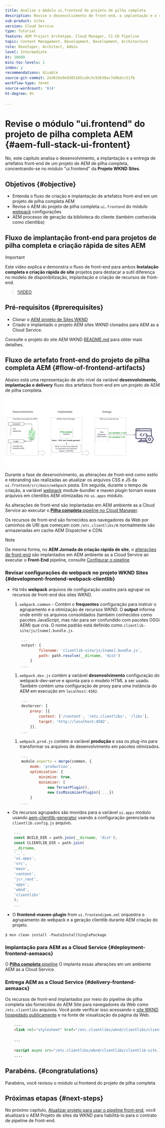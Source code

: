```yaml
---
title: Analise o módulo ui.frontend do projeto de pilha completa
description: Revise o desenvolvimento de front-end, a implantação e o ciclo de vida do delivery de um projeto AEM Sites de pilha completa baseado em Maven.
sub-product: sites
version: Cloud Service
type: Tutorial
feature: AEM Project Archetype, Cloud Manager, CI-CD Pipeline
topic: Content Management, Development, Development, Architecture
role: Developer, Architect, Admin
level: Intermediate
kt: 10689
mini-toc-levels: 1
index: y
recommendations: disable
source-git-commit: 2e3615e9e9305165ca9c3c93b38ac7e9bdcc51fb
workflow-type: tm+mt
source-wordcount: '614'
ht-degree: 4%

---
```



# Revise o módulo &quot;ui.frontend&quot; do projeto de pilha completa AEM {#aem-full-stack-ui-frontent}

No, este capítulo analisa o desenvolvimento, a implantação e a entrega de artefatos front-end de um projeto de AEM de pilha completa, concentrando-se no módulo &quot;ui.frontend&quot; da __Projeto WKND Sites__.


## Objetivos {#objective}

* Entenda o fluxo de criação e implantação de artefatos front-end em um projeto de pilha completa AEM
* Revise o AEM do projeto de pilha completa `ui.frontend` do módulo [webpack](https://webpack.js.org/) configurações
* AEM processo de geração da biblioteca do cliente (também conhecida como clientlibs)

## Fluxo de implantação front-end para projetos de pilha completa e criação rápida de sites AEM

>[!IMPORTANT]
>
>Este vídeo explica e demonstra o fluxo de front-end para ambos **Instalação completa e criação rápida de site** projetos para destacar a sutil diferença no modelo de disponibilização, implantação e criação de recursos de front-end.

>[!VIDEO](https://video.tv.adobe.com/v/3409344/)

## Pré-requisitos {#prerequisites}


* Clonar o [AEM projeto de Sites WKND](https://github.com/adobe/aem-guides-wknd)
* Criado e implantado o projeto AEM sites WKND clonados para AEM as a Cloud Service.

Consulte o projeto do site AEM WKND [README.md](https://github.com/adobe/aem-guides-wknd/blob/main/README.md) para obter mais detalhes.

## Fluxo de artefato front-end do projeto de pilha completa AEM {#flow-of-frontend-artifacts}

Abaixo está uma representação de alto nível da variável __desenvolvimento, implantação e delivery__ fluxo dos artefatos front-end em um projeto de AEM de pilha completa.

![Desenvolvimento, implantação e entrega de artefatos de front-end](assets/Dev-Deploy-Delivery-AEM-Project.png)


Durante a fase de desenvolvimento, as alterações de front-end como estilo e rebranding são realizadas ao atualizar os arquivos CSS e JS da `ui.frontend/src/main/webpack` pasta. Em seguida, durante o tempo de criação, a variável [webpack](https://webpack.js.org/) module-bundler e maven plugin tornam esses arquivos em clientlibs AEM otimizadas no `ui.apps` módulo.

As alterações de front-end são implantadas em AEM ambiente as a Cloud Service ao executar o [__Pilha completa__ pipeline no Cloud Manager](https://experienceleague.adobe.com/docs/experience-manager-cloud-service/content/implementing/using-cloud-manager/cicd-pipelines/introduction-ci-cd-pipelines.html).

Os recursos de front-end são fornecidos aos navegadores da Web por caminhos de URI que começam com `/etc.clientlibs/`e normalmente são armazenadas em cache AEM Dispatcher e CDN.


>[!NOTE]
>
> Da mesma forma, no __AEM Jornada de criação rápida de site__, o [alterações de front-end](https://experienceleague.adobe.com/docs/experience-manager-cloud-service/content/sites/administering/site-creation/quick-site/customize-theme.html) são implantados em AEM ambiente as a Cloud Service ao executar o __Front-End__ pipeline, consulte [Configurar o pipeline](https://experienceleague.adobe.com/docs/experience-manager-cloud-service/content/sites/administering/site-creation/quick-site/pipeline-setup.html)

### Revisar configurações do webpack no projeto WKND Sites {#development-frontend-webpack-clientlib}

* Há três __webpack__ arquivos de configuração usados para agrupar os recursos de front-end dos sites WKND.

   1. `webpack.common` - Contém o __frequentes__ configuração para instruir o agrupamento e a otimização de recursos WKND. O __output__ informa onde emitir os arquivos consolidados (também conhecidos como pacotes JavaScript, mas não para ser confundido com pacotes OSGi AEM) que cria. O nome padrão está definido como `clientlib-site/js/[name].bundle.js`.

   ```javascript
       ...
       output: {
               filename: 'clientlib-site/js/[name].bundle.js',
               path: path.resolve(__dirname, 'dist')
           }
       ...    
   ```

   1. `webpack.dev.js` contém a variável __desenvolvimento__ configuração do webpack-dev-serve e aponta para o modelo HTML a ser usado. Também contém uma configuração de proxy para uma instância do AEM em execução em `localhost:4502`.

   ```javascript
       ...
       devServer: {
           proxy: [{
               context: ['/content', '/etc.clientlibs', '/libs'],
               target: 'http://localhost:4502',
           }],
       ...    
   ```

   1. `webpack.prod.js` contém a variável __produção__ e usa os plug-ins para transformar os arquivos de desenvolvimento em pacotes otimizados.

   ```javascript
       ...
       module.exports = merge(common, {
           mode: 'production',
           optimization: {
               minimize: true,
               minimizer: [
                   new TerserPlugin(),
                   new CssMinimizerPlugin({ ...})
           }
       ...    
   ```


* Os recursos agrupados são movidos para a variável `ui.apps` módulo usando [aem-clientlib-generator](https://www.npmjs.com/package/aem-clientlib-generator) usando a configuração gerenciada na `clientlib.config.js` arquivo.

```javascript
    ...
    const BUILD_DIR = path.join(__dirname, 'dist');
    const CLIENTLIB_DIR = path.join(
    __dirname,
    '..',
    'ui.apps',
    'src',
    'main',
    'content',
    'jcr_root',
    'apps',
    'wknd',
    'clientlibs'
    );
    ...
```

* O __frontend-maven-plugin__ from `ui.frontend/pom.xml` orquestra o agrupamento de webpack e a geração clientlib durante AEM criação do projeto.

`$ mvn clean install -PautoInstallSinglePackage`

### Implantação para AEM as a Cloud Service {#deployment-frontend-aemaacs}

O [__Pilha completa__ pipeline](https://experienceleague.adobe.com/docs/experience-manager-cloud-service/content/implementing/using-cloud-manager/cicd-pipelines/introduction-ci-cd-pipelines.html?#full-stack-pipeline) O implanta essas alterações em um ambiente AEM as a Cloud Service.


### Entrega AEM as a Cloud Service {#delivery-frontend-aemaacs}

Os recursos de front-end implantados por meio do pipeline de pilha completa são fornecidos do AEM Site para navegadores da Web como `/etc.clientlibs` arquivos. Você pode verificar isso acessando o [site WKND hospedado publicamente](https://wknd.site/content/wknd/us/en.html) e na fonte de visualização da página da Web.

```html
    ....
    <link rel="stylesheet" href="/etc.clientlibs/wknd/clientlibs/clientlib-site.lc-181cd4102f7f49aa30eea548a7715c31-lc.min.css" type="text/css">

    ...

    <script async src="/etc.clientlibs/wknd/clientlibs/clientlib-site.lc-d4e7c03fe5c6a405a23b3ca1cc3dcd3d-lc.min.js"></script>
    ....
```

## Parabéns.  {#congratulations}

Parabéns, você revisou o módulo ui.frontend do projeto de pilha completa

## Próximas etapas {#next-steps}

No próximo capítulo, [Atualizar projeto para usar o pipeline front-end](update-project.md), você atualizará o AEM Projeto de sites da WKND para habilitá-lo para o contrato de pipeline de front-end.
